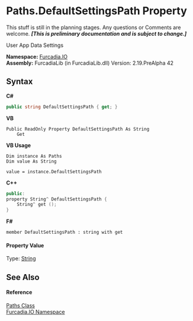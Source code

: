 # Paths.DefaultSettingsPath Property 
This stuff is still in the planning stages. Any questions or Comments are welcome. _**\[This is preliminary documentation and is subject to change.\]**_

User App Data Settings

**Namespace:**&nbsp;<a href="N_Furcadia_IO">Furcadia.IO</a><br />**Assembly:**&nbsp;FurcadiaLib (in FurcadiaLib.dll) Version: 2.19.PreAlpha 42

## Syntax

**C#**<br />
``` C#
public string DefaultSettingsPath { get; }
```

**VB**<br />
``` VB
Public ReadOnly Property DefaultSettingsPath As String
	Get
```

**VB Usage**<br />
``` VB Usage
Dim instance As Paths
Dim value As String

value = instance.DefaultSettingsPath

```

**C++**<br />
``` C++
public:
property String^ DefaultSettingsPath {
	String^ get ();
}
```

**F#**<br />
``` F#
member DefaultSettingsPath : string with get

```


#### Property Value
Type: <a href="http://msdn2.microsoft.com/en-us/library/s1wwdcbf" target="_blank">String</a>

## See Also


#### Reference
<a href="T_Furcadia_IO_Paths">Paths Class</a><br /><a href="N_Furcadia_IO">Furcadia.IO Namespace</a><br />